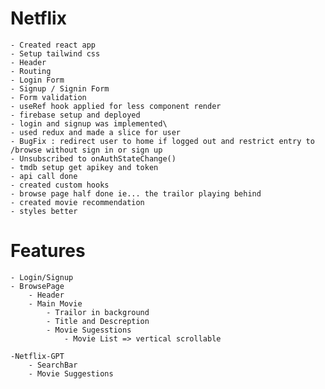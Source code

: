 # Netflix
    - Created react app
    - Setup tailwind css
    - Header
    - Routing
    - Login Form
    - Signup / Signin Form
    - Form validation 
    - useRef hook applied for less component render
    - firebase setup and deployed
    - login and signup was implemented\
    - used redux and made a slice for user
    - BugFix : redirect user to home if logged out and restrict entry to /browse without sign in or sign up     
    - Unsubscribed to onAuthStateChange()
    - tmdb setup get apikey and token
    - api call done
    - created custom hooks
    - browse page half done ie... the trailor playing behind
    - created movie recommendation 
    - styles better 
    
# Features
    
    - Login/Signup
    - BrowsePage
        - Header
        - Main Movie
            - Trailor in background
            - Title and Descreption
            - Movie Sugesstions
                - Movie List => vertical scrollable

    -Netflix-GPT
        - SearchBar
        - Movie Suggestions